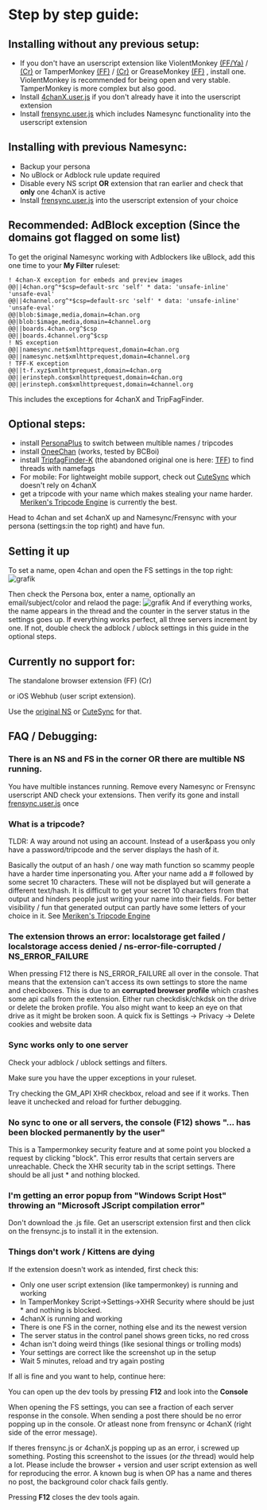 # Step by step guide:

## Installing **without** any previous setup:
* If you don't have an userscript extension like ViolentMonkey  [(FF/Ya)](https://addons.mozilla.org/de/firefox/addon/violentmonkey/) / [(Cr)](https://chrome.google.com/webstore/detail/violentmonkey/jinjaccalgkegednnccohejagnlnfdag) or TamperMonkey [(FF)](https://addons.mozilla.org/de/firefox/addon/tampermonkey/) / [(Cr)](https://chrome.google.com/webstore/detail/tampermonkey/dhdgffkkebhmkfjojejmpbldmpobfkfo) or GreaseMonkey [(FF)](https://addons.mozilla.org/de/firefox/addon/greasemonkey/) , install one.
ViolentMonkey is recommended for being open and very stable. TamperMonkey is more complex but also good. 
* Install [4chanX.user.js](https://www.4chan-x.net/builds/4chan-X.user.js) if you don't already have it into the userscript extension 
* Install [frensync.user.js](https://github.com/OPROSVOs/frensync/raw/main/frensync.user.js) which includes Namesync functionality into the userscript extension 

## Installing **with** previous Namesync:
* Backup your persona 
* No uBlock or Adblock rule update required
* Disable every NS script **OR** extension that ran earlier and check that **only** one 4chanX is active 
* Install [frensync.user.js](https://github.com/OPROSVOs/frensync/raw/main/frensync.user.js) into the userscript extension of your choice

## Recommended: AdBlock exception (Since the domains got flagged on some list)
To get the original Namesync working with Adblockers like uBlock, add this one time to your **My Filter** ruleset:
```
! 4chan-X exception for embeds and preview images
@@||4chan.org^*$csp=default-src 'self' * data: 'unsafe-inline' 'unsafe-eval'
@@||4channel.org^*$csp=default-src 'self' * data: 'unsafe-inline' 'unsafe-eval'
@@|blob:$image,media,domain=4chan.org
@@|blob:$image,media,domain=4channel.org
@@||boards.4chan.org^$csp
@@||boards.4channel.org^$csp
! NS exception 
@@||namesync.net$xmlhttprequest,domain=4chan.org
@@||namesync.net$xmlhttprequest,domain=4channel.org 
! TFF-K exception
@@||t-f.xyz$xmlhttprequest,domain=4chan.org
@@||erinsteph.com$xmlhttprequest,domain=4chan.org
@@||erinsteph.com$xmlhttprequest,domain=4channel.org
```
This includes the exceptions for 4chanX and TripFagFinder.
## Optional steps:
* install [PersonaPlus](https://github.com/ErinSteph/PersonaPlus) to switch between multible names / tripcodes
* install [OneeChan](https://github.com/KevinParnell/OneeChan/raw/master/builds/OneeChan.user.js) (works, tested by BCBoi)
* install [TripfagFinder-K](https://github.com/ErinSteph/Tripfag-Finder-K) (the abandoned original one is here: [TFF](https://github.com/bstats/Tripfag-Finder)) to find threads with namefags
* For mobile: For lightweight mobile support, check out [CuteSync](https://github.com/ErinSteph/Cute-Sync) which doesn't rely on 4chanX
* get a tripcode with your name which makes stealing your name harder. [Meriken's Tripcode Engine](https://github.com/meriken/merikens-tripcode-engine-v3) is currently the best.

Head to 4chan and set 4chanX up and Namesync/Frensync with your persona (settings:in the top right) and have fun.

## Setting it up
To set a name, open 4chan and open the FS settings in the top right: ![grafik](https://user-images.githubusercontent.com/19379091/162594758-062a7fc5-bc89-4849-adbb-44d9f2363c8a.png)

Then check the Persona box, enter a name, optionally an email/subject/color and relaod the page:
![grafik](https://user-images.githubusercontent.com/19379091/162594823-58822efc-89ee-41cf-b2b5-d2b4a0f4f925.png)
And if everything works, the name appears in the thread and the counter in the server status in the settings goes up.
If everything works perfect, all three servers increment by one.
If not, double check the adblock / ublock settings in this guide in the optional steps.

## Currently no support for:

The standalone browser extension (FF) (Cr)

or iOS Webhub (user script extension).

Use the [original NS](https://milkytiptoe.github.io/Name-Sync/) or [CuteSync](https://github.com/ErinSteph/Cute-Sync) for that.

## FAQ / Debugging:

### There is an NS and FS in the corner OR there are multible NS running.
You have multible instances running. Remove every Namesync or Frensync userscript AND check your extensions. Then verify its gone and install [frensync.user.js](https://github.com/OPROSVOs/frensync/raw/main/frensync.user.js) once



### What is a tripcode?
TLDR: A way around not using an account. Instead of a user&pass you only have a password/tripcode and the server displays the hash of it.

Basically the output of an hash / one way math function so scammy people have a harder time inpersonating you. After your name add a # followed by some secret 10 characters. These will not be displayed but will generate a different text/hash. It is difficult to get your secret 10 characters from that output and hinders people just writing your name into their fields. 
For better visibility / fun that generated output can partly have some letters of your choice in it. See [Meriken's Tripcode Engine](https://github.com/meriken/merikens-tripcode-engine-v3)



### The extension throws an error: localstorage get failed / localstorage access denied / ns-error-file-corrupted / NS_ERROR_FAILURE 
When pressing F12 there is NS_ERROR_FAILURE all over in the console.
That means that the extension can't access its own settings to store the name and checkboxes.
This is due to an **corrupted browser profile** which crashes some api calls from the extension.
Either run checkdisk/chkdsk on the drive or delete the broken profile. You also might want to keep an eye on that drive as it might be broken soon.
A quick fix is Settings -> Privacy -> Delete cookies and website data



### Sync works only to one server
Check your adblock / ublock settings and filters.

Make sure you have the upper exceptions in your ruleset.

Try checking the GM_API XHR checkbox, reload and see if it works. 
Then leave it unchecked and reload for further debugging.

### No sync to one or all servers, the console (F12) shows "... has been blocked permanently by the user"
This is a Tampermonkey security feature and at some point you blocked a request by clicking "block".
This error results that certain servers are unreachable.
Check the XHR security tab in the script settings. There should be all just * and nothing blocked.



### I'm getting an error popup from "Windows Script Host" throwing an "Microsoft JScript compilation error"
Don't download the .js file. Get an userscript extension first and then click on the frensync.js to install it in the extension.



### Things don't work / Kittens are dying
If the extension doesn't work as intended, first check this:
- Only one user script extension (like tampermonkey) is running and working
- In TamperMonkey  Script->Settings->XHR Security where should be just * and nothing is blocked.
- 4chanX is running and working
- There is one FS in the corner, nothing else and its the newest version
- The server status in the control panel shows green ticks, no red cross
- 4chan isn't doing weird things (like sesional things or trolling mods)
- Your settings are correct like the screenshot up in the setup
- Wait 5 minutes, reload and try again posting

If all is fine and you want to help, continue here:

You can open up the dev tools by pressing **F12** and look into the **Console**

When opening the FS settings, you can see a fraction of each server response in the console.
When sending a post there should be no error popping up in the console. Or atleast none from frensync or 4chanX (right side of the error message).

If theres frensync.js or 4chanX.js popping up as an error, i screwed up something. Posting this screenshot to the issues (or *the* thread) would help a lot. Please include the browser + version and user script extension as well for reproducing the error.
A known bug is when OP has a name and theres no post, the background color chack fails gently.

Pressing **F12** closes the dev tools again.
